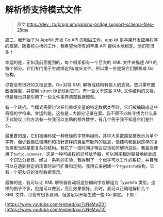 # 解析桥支持模式文件

> 原文:[https://dev . to/progrium/parsing-bridge support-schema-files-25me](https://dev.to/progrium/parsing-bridgesupport-schema-files-25me)

周二，我开始了为 AppKit 开发 Go API 的艰巨工作，app kit 是苹果开发应用程序的框架。随着核心桥的工作，我希望为所有的苹果 API 提供本地绑定。他们有很多！

幸运的是，正如我前面提到的，每个框架都有一个巨大的 XML 文件来描述 API 的每个部分。它们专门用于生成绑定和/或头文件。所以第一步是将它们解析成 Go 结构。

尽管没有很好的文档记录，Go 对将 XML 解析成结构有惊人的支持。您只需布置数据类型，并使用 struct 标记映射它们。有一些关于这些 XML 文件结构的文档，但是我也只是引用了一些文件来弄清楚数据模型。

有一个转折。当模式需要讨论任何值或变量的特定数据类型时，它们被编码成这些奇怪的字符串。幸运的是，这些是...大部分记录在案。我不得不四处寻找为什么非正式协议上的方法有一些我可以忽略的额外数字，有几个例子我不知道它们是什么。

最重要的是，它们被编码成一种奇怪的字符串编码，其中大多数类型被表示为单个字符，但少数像位域掩码和指针这样的类型有额外的信息，像结构和数组这样的复合类型当然是更复杂的结构。我花了一段时间才明白应该如何解析这些。我最后使用了`bufio.Scanner`，这是一种可编程的记号赋予器，可以用来相对容易地组合成一个词法分析器。经过一系列的实验，我得到了一个似乎可以工作的系统，并且我可以在遇到特定的场景时进行扩展和定制。我用它来创建一个`TypeInfo`结构，它有一个更友好的类型数据表示。

最棒的是，我可以让 XML 解析器自动将这些编码字段解组为 TypeInfo 类型。这样的例子不多，但是可以做到，而且效果很好。此时，我可以正确地解析几个 XML 文件，尽管有很多漏洞，但这足以开始生成一些 Go 绑定。下周！

[https://www.youtube.com/embed/xui7cNeMwZ0](https://www.youtube.com/embed/xui7cNeMwZ0)